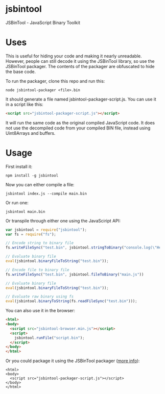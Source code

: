# jsbintool
JSBinTool - JavaScript Binary Toolkit

# Uses
This is useful for hiding your code and making it nearly unreadable. However, people can still decode it using the JSBinTool library, so use the JSBinTool packager. The contents of the packager are obfuscated to hide the base code.

To run the packager, clone this repo and run this:
```
node jsbintool-packager <file>.bin
```
It should generate a file named jsbintool-packager-script.js. You can use it in a script like this:
```html
<script src="jsbintool-packager-script.js"></script>
```
It will run the same code as the original compiled JavaScript code. It does not use the decompiled code from your compiled BIN file, instead using Uint8Arrays and buffers.

# Usage
First install it:
```
npm install -g jsbintool
```
Now you can either compile a file:
```
jsbintool index.js --compile main.bin
```
Or run one:
```
jsbintool main.bin
```
Or transpile through either one using the JavaSciript API:
```javascript
var jsbintool = require("jsbintool");
var fs = require("fs");

// Encode string to binary file
fs.writeFileSync("test.bin", jsbintool.stringToBinary("console.log(\"Hello World!\")"))

// Evaluate binary file
eval(jsbintool.binaryFileToString("test.bin"));

// Encode file to binary file
fs.writeFileSync("test.bin", jsbintool.fileToBinary("main.js"))

// Evaluate binary file
eval(jsbintool.binaryFileToString("test.bin"));

// Evaluate raw binary using fs
eval(jsbintool.binaryToString(fs.readFileSync("test.bin")));
```
You can also use it in the browser:
```html
<html>
<body>
  <script src="jsbintool-browser.min.js"></script>
  <script>
    jsbintool.runFile("script.bin");
  </script>
</body>
</html>
```
Or you could package it using the JSBinTool packager ([more info](https://github.com/Unzor/jsbintool#uses)):
```
<html>
<body>
  <script src="jsbintool-packager-script.js"></script>
</body>
</html>
```
